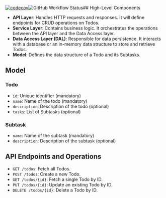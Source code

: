 [![codecov](https://codecov.io/gh/kim.agliardi/Todo/branch/main/graph/badge.svg?token=<TOKEN>)](https://codecov.io/gh/kim.agliardi/Todo>)![GitHub Workflow Status](https://img.shields.io/github/workflow/status/kim.agliardi/Todo/Build)## High-Level Components

- **API Layer**: Handles HTTP requests and responses. It will define endpoints for CRUD operations on Todos.
- **Service Layer**: Contains business logic. It orchestrates the operations between the API layer and the Data Access layer.
- **Data Access Layer (DAL)**: Responsible for data persistence. It interacts with a database or an in-memory data structure to store and retrieve Todos.
- **Model**: Defines the data structure of a Todo and its Subtasks.

## Model

### Todo

- `id`: Unique identifier (mandatory)
- `name`: Name of the todo (mandatory)
- `description`: Description of the todo (optional)
- `tasks`: List of Subtasks (optional)

### Subtask

- `name`: Name of the subtask (mandatory)
- `description`: Description of the subtask (optional)

## API Endpoints and Operations

- `GET /todos`: Fetch all Todos.
- `POST /todos`: Create a new Todo.
- `GET /todos/{id}`: Fetch a single Todo by ID.
- `PUT /todos/{id}`: Update an existing Todo by ID.
- `DELETE /todos/{id}`: Delete a Todo by ID.
